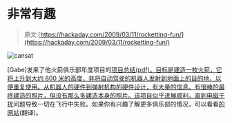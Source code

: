 # 非常有趣

> 原文:[https://hackaday.com/2009/03/11/rocketting-fun/](https://hackaday.com/2009/03/11/rocketting-fun/)

![cansat](../Images/6582e466c9914287c27bb0d2e23d4eb9.png "cansat")

[Gabe]发来了他火箭俱乐部年度项目的[项目总结(pdf)。目标是建造一枚火箭，它将上升到大约 800 米的高度，并将自动驾驶的机器人发射到地面上的目的地，以便重复使用。从机器人的硬件到弹射机构的硬件设计，有大量的信息。有很棒的最终建造的照片，但没有那么多建造本身的照片。该项目似乎进展顺利，直到](http://blog.mahalo.com/hackaday/misc/Leiarocket.pdf)[电磁干扰](http://en.wikipedia.org/wiki/Electromagnetic_interference)问题导致一切在飞行中失败。如果你有兴趣了解更多俱乐部的情况，可以看看[的网站](http://cles-facil.insa-lyon.fr/public/index.php)(翻译)。